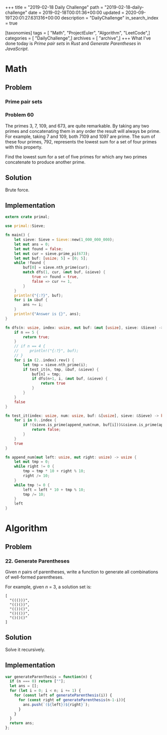 +++
title = "2019-02-18 Daily Challenge"
path = "2019-02-18-daily-challenge"
date = 2019-02-18T00:01:36+00:00
updated = 2020-09-19T20:01:27.631316+00:00
description = "DailyChallenge"
in_search_index = true

[taxonomies]
tags = [ "Math", "ProjectEuler", "Algorithm", "LeetCode",]
categories = [ "DailyChallenge",]
archives = [ "archive",]
+++
What I've done today is *Prime pair sets* in *Rust* and *Generate Parentheses* in *JavaScript*.

<!--more-->

# Math

## Problem

### Prime pair sets

### Problem 60

The primes 3, 7, 109, and 673, are quite remarkable. By taking any two primes and concatenating them in any order the result will always be prime. For example, taking 7 and 109, both 7109 and 1097 are prime. The sum of these four primes, 792, represents the lowest sum for a set of four primes with this property.

Find the lowest sum for a set of five primes for which any two primes concatenate to produce another prime.

## Solution

Brute force.

## Implementation

```rust
extern crate primal;

use primal::Sieve;

fn main() {
    let sieve: Sieve = Sieve::new(1_000_000_000);
    let mut ans = 0;
    let mut found = false;
    let mut cur = sieve.prime_pi(673);
    let mut buf: [usize; 5] = [0; 5];
    while !found {
        buf[0] = sieve.nth_prime(cur);
        match dfs(1, cur, &mut buf, &sieve) {
            true => found = true,
            false => cur += 1,
        }
    }
    println!("{:?}", buf);
    for i in &buf {
        ans += i;
    }
    println!("Answer is {}", ans);
}

fn dfs(n: usize, index: usize, mut buf: &mut [usize], sieve: &Sieve) -> bool {
    if n == 5 {
        return true;
    }
    // if n == 4 {
    //     println!("{:?}", buf);
    // }
    for i in (2..index).rev() {
        let tmp = sieve.nth_prime(i);
        if test_it(n, tmp, &buf, &sieve) {
            buf[n] = tmp;
            if dfs(n+1, i, &mut buf, &sieve) {
                return true
            }
        }
    }
    false
}

fn test_it(index: usize, num: usize, buf: &[usize], sieve: &Sieve) -> bool {
    for i in 0..index {
        if !(sieve.is_prime(append_num(num, buf[i]))&&sieve.is_prime(append_num(buf[i], num))) {
            return false;
        }
    }
    true
}

fn append_num(mut left: usize, mut right: usize) -> usize {
    let mut tmp = 0;
    while right != 0 {
        tmp = tmp * 10 + right % 10;
        right /= 10;
    }
    while tmp != 0 {
        left = left * 10 + tmp % 10;
        tmp /= 10;
    }
    left
}
```

# Algorithm

## Problem

### 22. Generate Parentheses

Given *n* pairs of parentheses, write a function to generate all combinations of well-formed parentheses.

For example, given *n* = 3, a solution set is:

```
[
  "((()))",
  "(()())",
  "(())()",
  "()(())",
  "()()()"
]
```

## Solution

Solve it recursively.

## Implementation

```js
var generateParenthesis = function(n) {
  if (n === 0) return [""];
  let ans = [];
  for (let i = 0; i < n; i += 1) {
    for (const left of generateParenthesis(i)) {
      for (const right of generateParenthesis(n-1-i)){
        ans.push(`(${left})${right}`);
      }
    }
  }
  return ans;
};
```